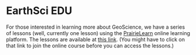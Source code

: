 # EarthSci EDU

For those interested in learning more about GeoScience, we have a series of lessons (well, currently one lesson) using the [PrairieLearn](https://www.prairielearn.com/) online learning platform.
The lessons are available at [this link](https://us.prairielearn.com/pl/course_instance/143668).
(You might have to click on that link to join the online course before you can access the lessons.)